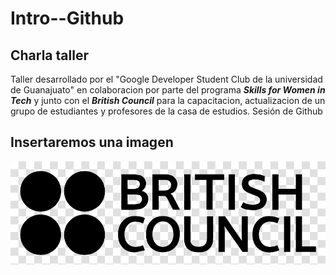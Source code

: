 # Intro--Github

## Charla taller

 Taller desarrollado por el "Google Developer Student Club de la universidad de Guanajuato" en colaboracion por parte del programa  _**Skills for Women in Tech**_ y junto con el _**British Council**_ para la capacitacion, actualizacion de un grupo de estudiantes y profesores de la casa de estudios. 
 Sesión de Github

## Insertaremos una imagen

![hack](Img/British.png)